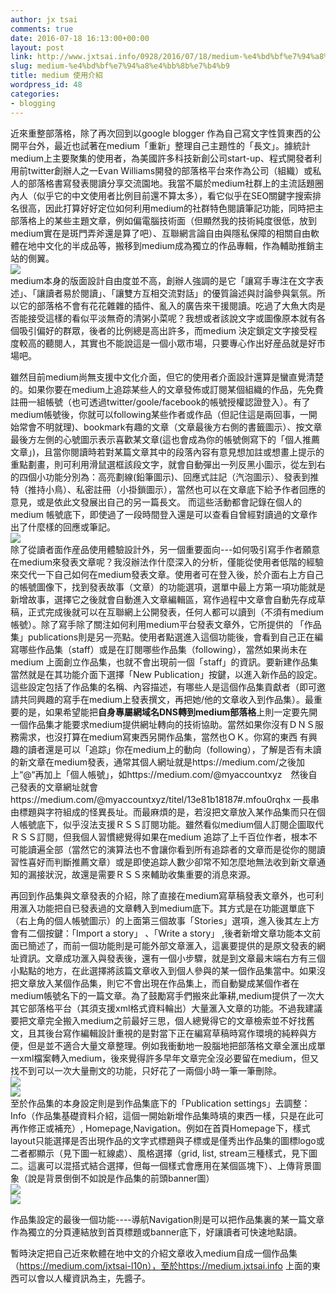 ```yaml
---
author: jx tsai
comments: true
date: 2016-07-18 16:13:00+00:00
layout: post
link: http://www.jxtsai.info/0928/2016/07/18/medium-%e4%bd%bf%e7%94%a8%e4%bb%8b%e7%b4%b9/
slug: medium-%e4%bd%bf%e7%94%a8%e4%bb%8b%e7%b4%b9
title: medium 使用介紹
wordpress_id: 48
categories:
- blogging
---
```


近來重整部落格，除了再次回到以google blogger 作為自己寫文字性質東西的公開平台外，最近也試著在medium「重新」整理自己主題性的「長文」。據統計medium上主要聚集的使用者，為美國許多科技新創公司start-up、程式開發者利用前twitter創辦人之一Evan Williams開發的部落格平台來作為公司（組織）或私人的部落格書寫發表閱讀分享交流園地。我當不屬於medium社群上的主流話題圈內人（似乎它的中文使用者比例目前還不算太多），看它似乎在SEO關鍵字搜索排名很高，因此打算好好定位如何利用medium的社群特色閱讀筆記功能，同時把主部落格上的某些主題文章，例如偏電腦技術面（但顯然我的技術純度很低，放到medium實在是斑門弄斧還是算了吧）、互聯網言論自由與隱私保障的相關自由軟體在地中文化的半成品等，搬移到medium成為獨立的作品專輯，作為輔助推銷主站的側翼。  
![](https://3.bp.blogspot.com/-EfvUmziZ_gg/V4yoeuOo3rI/AAAAAAAAKfA/iJzOcyjtcHA7qIc2zdLX718NUuX_z9OnQCLcB/s1600/medium-home.png)  
medium本身的版面設計自由度並不高，創辦人強調的是它「讓寫手專注在文字表述」、「讓讀者易於閱讀」、「讓雙方互相交流對話」的優質論述與討論參與氣氛。所以它的部落格不會有花花雜雜的插件、亂入的廣告來干援閱讀。吃過了大魚大肉是否能接受這樣的看似平淡無奇的清粥小菜呢？我想或者該說文字或圖像原本就有各個吸引偏好的群眾，後者的比例總是高出許多，而medium 決定鎖定文字接受程度較高的聽閱人，其實也不能說這是一個小眾市場，只要專心作出好産品就是好市場吧。  
  
雖然目前medium尚無支援中文化介面，但它的使用者介面設計還算是蠻直覺清楚的。如果你要在medium上追踪某些人的文章發佈或訂閱某個組織的作品，先免費註冊一組帳號（也可透過twitter/goole/facebook的帳號授權認證登入）。有了medium帳號後，你就可以following某些作者或作品（但記住這是兩回事，一開始常會不明就理)、bookmark有趣的文章（文章最後方右側的書籤圖示）、按文章最後方左側的心號圖示表示喜歡某文章(這也會成為你的帳號側寫下的「個人推薦文章」)，且當你閱讀時若對某篇文章其中的段落內容有意見想加註或想畫上提示的重點劃畫，則可利用滑鼠選框該段文字，就會自動彈出一列反黑小圖示，從左到右的四個小功能分別為：高亮劃線(鉛筆圖示)、回應式註記（汽泡圖示）、發表到推特（推持小鳥）、私密註冊（小掛鎖圖示），當然也可以在文章底下給予作者回應的意見，或是依此文發展出自己的另一篇長文。 而這些活動都會記錄在個人的medium 帳號底下，即使過了一段時間登入還是可以查看自曾經對讀過的文章作出了什麼樣的回應或筆記。  
![](https://2.bp.blogspot.com/-snDsD-IePTU/V4slm0AY6zI/AAAAAAAAKeY/6VTuujOGBAAuP7rO3oJmO-jKwVP4HZxtQCLcB/s1600/noteformedium.png)  
除了從讀者面作産品使用體驗設計外，另一個重要面向---如何吸引寫手作者願意在medium來發表文章呢？我沒辦法作什麼深入的分析，僅能從使用者低階的經驗來交代一下自己如何在medium發表文章。使用者可在登入後，於介面右上方自己的帳號圖像下，找到發表故事（文章）的功能選項，選單中最上方第一項功能就是新增故事，選擇它之後就會自動進入文章編輯區，寫作過程中文章會自動先存成草稿，正式完成後就可以在互聯網上公開發表，任何人都可以讀到（不須有medium帳號）。除了寫手除了關注如何利用medium平台發表文章外，它所提供的 「作品集」publications則是另一亮點。使用者點選進入這個功能後，會看到自己正在編寫哪些作品集（staff）或是在訂閱哪些作品集（following），當然如果尚未在medium 上面創立作品集，也就不會出現前一個「staff」的資訊。要新建作品集當然就是在其功能介面下選擇「New Publication」按鍵，以進入新作品的設定。這些設定包括了作品集的名稱、內容描述，有哪些人是這個作品集貢獻者（即可邀請共同興趣的寫手在medium上發表撰文，再把她/他的文章收入到作品集）。最重要的是，如果希望能把**自身專屬網域名DNS轉到medium部落格**上則一定要先開一個作品集才能要求medium提供網址轉向的技術協助。當然如果你沒有ＤＮＳ服務需求，也沒打算在medium寫東西另開作品集，當然也ＯＫ。你寫的東西 有興趣的讀者還是可以「追踪」你在medium上的動向（following），了解是否有未讀的新文章在medium發表，通常其個人網址就是https://medium.com/之後加上“@“再加上「個人帳號」，如https://medium.com/@myaccountxyz　然後自己發表的文章網址就會https://medium.com/@myaccountxyz/titel/13e81b18187#.mfou0rqhx 一長串由標題與字符組成的怪異長址。而最麻煩的是，若沒把文章放入某作品集而只在個人帳號底下，似乎沒法支援ＲＳＳ訂閱功能。雖然看似medium個人訂閱企圖取代ＲＳＳ訂閱，但我個人習慣總覺得如果在medium 追踪了上千百位作者，根本不可能讀遍全部（當然它的演算法也不會讓你看到所有追踪者的文章而是從你的閱讀習性喜好而判斷推薦文章）或是即使追踪人數少卻常不知怎麼地無法收到新文章通知的漏接狀況，故還是需要ＲＳＳ來輔助收集重要的消息來源。  
  
再回到作品集與文章發表的介紹，除了直接在medium寫草稿發表文章外，也可利用滙入功能把自已發表過的文章轉入到medium底下。其方式是在功能選單底下（右上角的個人帳號圖示）的上面第三個故事「Stories」選項，進入後其左上方會有二個按鍵：「Import a story」 、「Write a story」 ,後者新增文章功能本文前面已簡述了，而前一個功能則是可能外部文章滙入，這裏要提供的是原文發表的網址資訊。文章成功滙入與發表後，還有一個小步驟，就是到文章最末端右方有三個小點點的地方，在此選擇將該篇文章收入到個人參與的某一個作品集當中。如果沒把文章放入某個作品集，則它不會出現在作品集上，而自動變成某個作者在medium帳號名下的一篇文章。為了鼓勵寫手們搬來此筆耕,medium提供了一次大其它部落格平台（其須支援xml格式資料輪出）大量滙入文章的功能。不過我建議要把文章完全搬入medium之前最好三思，個人總覺得它的文章檢索並不好找舊文，且其後台寫作編輯設計重視的是對當下正在編寫草稿時寫作環境的純粹與方便，但是並不適合大量文章整理。例如我衝動地一股腦地把部落格文章全滙出成單一xml檔案轉入medium，後來覺得許多早年文章完全沒必要留在medium，但又找不到可以一次大量刪文的功能，只好花了一兩個小時一筆一筆刪除。  
![](https://1.bp.blogspot.com/-qFfqdKDi_1A/V4toPpt9mOI/AAAAAAAAKeo/uSzsd2NQ52AN85bCsqfKL-U3M8jAENo9QCLcB/s1600/addinto.png)  
![](https://2.bp.blogspot.com/-ay18qHweLAE/V4to-OTka5I/AAAAAAAAKes/Rr49zQ-aeboPoizPyMnx25r4sGLi9y3SgCLcB/s1600/addto.png)  
至於作品集的本身設定則是到作品集底下的「Publication settings」去調整：Info（作品集基礎資料介紹，這個一開始新增作品集時填的東西一樣，只是在此可再作修正或補充）, Homepage,Navigation。例如在首頁Homepage下，樣式layout只能選擇是否出現作品的文字式標題與子標或是僅秀出作品集的圖標logo或二者都顯示（見下圖一紅線處）、風格選擇（grid, list, stream三種樣式，見下圖二。這裏可以混搭式結合選擇，但每一個樣式會應用在某個區塊下）、上傳背景圖象（說是背景倒倒不如說是作品集的前頭banner圖）  
![](https://3.bp.blogspot.com/-ELvTN5NecjY/V4skj-S-f4I/AAAAAAAAKeI/1iZVtBBSKw8jL-KIB1TxaTPDl4O-2hmTACLcB/s1600/layout.png)  
![](https://4.bp.blogspot.com/-Sknoj-EOtxo/V4sklKWTrWI/AAAAAAAAKeM/UT3cy7Gkv4k771URivXhLlFvnjBkQdtfACLcB/s1600/style.png)  
  
作品集設定的最後一個功能----導航Navigation則是可以把作品集裏的某一篇文章作為獨立的分頁連結放到首頁標題或banner底下，好讓讀者可快速地點讀。  
  
暫時決定把自己近來軟體在地中文的介紹文章收入medium自成一個作品集（https://medium.com/jxtsai-l10n），至於https://medium.jxtsai.info 上面的東西可以會以人權資訊為主，先醬子。  


